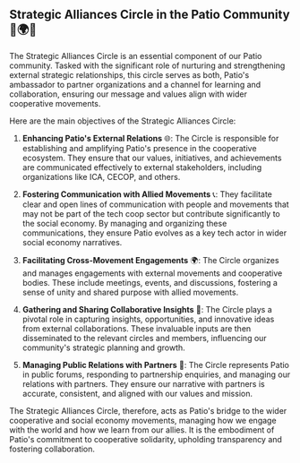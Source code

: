## Strategic Alliances Circle in the Patio Community 🤝🌍🔄

The Strategic Alliances Circle is an essential component of our Patio community. Tasked with the significant role of nurturing and strengthening external strategic relationships, this circle serves as both, Patio's ambassador to partner organizations and a channel for learning and collaboration, ensuring our message and values align with wider cooperative movements.

Here are the main objectives of the Strategic Alliances Circle:

1.  **Enhancing Patio's External Relations**  🌐: The Circle is responsible for establishing and amplifying Patio's presence in the cooperative ecosystem. They ensure that our values, initiatives, and achievements are communicated effectively to external stakeholders, including organizations like ICA, CECOP, and others.
    
2.  **Fostering Communication with Allied Movements**  📞: They facilitate clear and open lines of communication with people and movements that may not be part of the tech coop sector but contribute significantly to the social economy. By managing and organizing these communications, they ensure Patio evolves as a key tech actor in wider social economy narratives.
    
3.  **Facilitating Cross-Movement Engagements**  🌍: The Circle organizes and manages engagements with external movements and cooperative bodies. These include meetings, events, and discussions, fostering a sense of unity and shared purpose with allied movements.
    
4.  **Gathering and Sharing Collaborative Insights**  🧠: The Circle plays a pivotal role in capturing insights, opportunities, and innovative ideas from external collaborations. These invaluable inputs are then disseminated to the relevant circles and members, influencing our community's strategic planning and growth.
    
5.  **Managing Public Relations with Partners**  👥: The Circle represents Patio in public forums, responding to partnership enquiries, and managing our relations with partners. They ensure our narrative with partners is accurate, consistent, and aligned with our values and mission.
    

The Strategic Alliances Circle, therefore, acts as Patio's bridge to the wider cooperative and social economy movements, managing how we engage with the world and how we learn from our allies. It is the embodiment of Patio's commitment to cooperative solidarity, upholding transparency and fostering collaboration.
